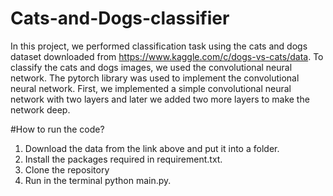 # Cats-and-Dogs-classifier
In this project, we performed classification task using the cats and dogs dataset downloaded from https://www.kaggle.com/c/dogs-vs-cats/data. To classify the cats and dogs images, we used the convolutional neural network. The pytorch library was used to implement the convolutional neural network. First, we implemented a simple convolutional neural network with two layers and later we added two more layers to make the network deep.


#How to run the code?
1. Download the data from the link above and put it into a folder.
2. Install the packages required in requirement.txt.
3. Clone the repository 
4. Run in the terminal python main.py.
